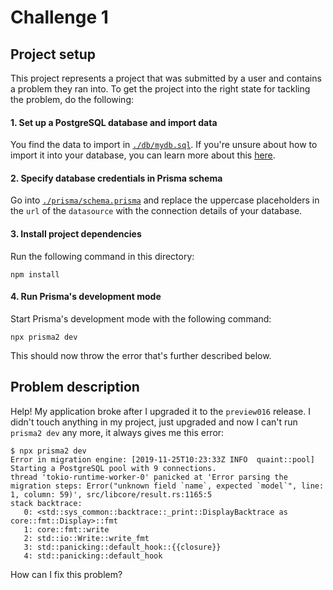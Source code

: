 # Challenge 1

## Project setup

This project represents a project that was submitted by a user and contains a problem they ran into. To get the project into the right state for tackling the problem, do the following:

#### 1. Set up a PostgreSQL database and import data

You find the data to import in [`./db/mydb.sql`](./db/mydb.sql). If you're unsure about how to import it into your database, you can learn more about this [here](https://github.com/prisma/prisma2/blob/master/docs/import-and-export-data/postresql.md).

#### 2. Specify database credentials in Prisma schema

Go into [`./prisma/schema.prisma`](./prisma/schema.prisma) and replace the uppercase placeholders in the `url` of the `datasource` with the connection details of your database.

#### 3. Install project dependencies

Run the following command in this directory:

```
npm install
```

#### 4. Run Prisma's development mode

Start Prisma's development mode with the following command:

```
npx prisma2 dev
```

This should now throw the error that's further described below. 

## Problem description

Help! My application broke after I upgraded it to the `preview016` release. I didn't touch anything in my project, just upgraded and now I can't run `prisma2 dev` any more, it always gives me this error:

```
$ npx prisma2 dev
Error in migration engine: [2019-11-25T10:23:33Z INFO  quaint::pool] Starting a PostgreSQL pool with 9 connections.
thread 'tokio-runtime-worker-0' panicked at 'Error parsing the migration steps: Error("unknown field `name`, expected `model`", line: 1, column: 59)', src/libcore/result.rs:1165:5
stack backtrace:
   0: <std::sys_common::backtrace::_print::DisplayBacktrace as core::fmt::Display>::fmt
   1: core::fmt::write
   2: std::io::Write::write_fmt
   3: std::panicking::default_hook::{{closure}}
   4: std::panicking::default_hook
```

How can I fix this problem?
